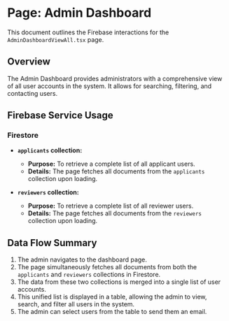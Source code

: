 # Page: Admin Dashboard

This document outlines the Firebase interactions for the `AdminDashboardViewAll.tsx` page.

## Overview

The Admin Dashboard provides administrators with a comprehensive view of all user accounts in the system. It allows for searching, filtering, and contacting users.

## Firebase Service Usage

### Firestore

-   **`applicants` collection:**
    -   **Purpose:** To retrieve a complete list of all applicant users.
    -   **Details:** The page fetches all documents from the `applicants` collection upon loading.

-   **`reviewers` collection:**
    -   **Purpose:** To retrieve a complete list of all reviewer users.
    -   **Details:** The page fetches all documents from the `reviewers` collection upon loading.

## Data Flow Summary

1.  The admin navigates to the dashboard page.
2.  The page simultaneously fetches all documents from both the `applicants` and `reviewers` collections in Firestore.
3.  The data from these two collections is merged into a single list of user accounts.
4.  This unified list is displayed in a table, allowing the admin to view, search, and filter all users in the system.
5.  The admin can select users from the table to send them an email.
